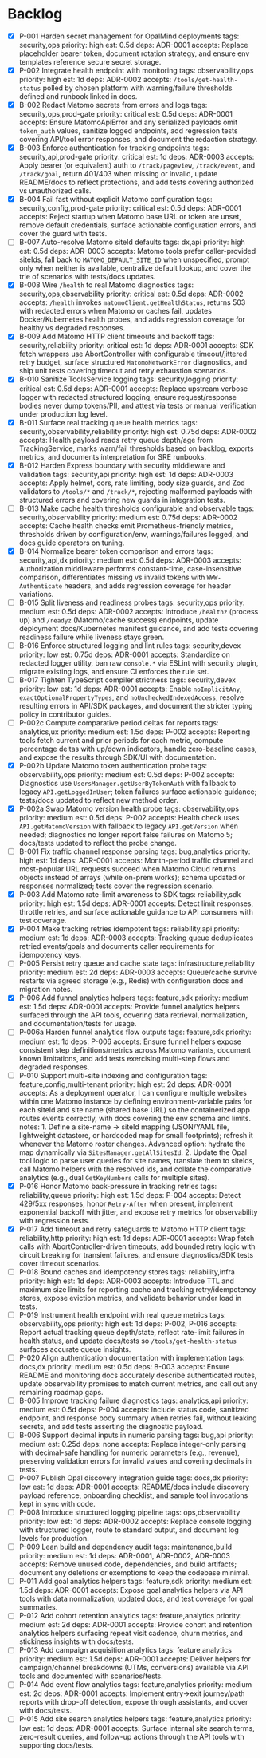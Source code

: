 # Backlog
- [x] P-001 Harden secret management for OpalMind deployments
      tags: security,ops  priority: high  est: 0.5d
      deps: ADR-0001
      accepts: Replace placeholder bearer token, document rotation strategy, and ensure env templates reference secure secret storage.
- [x] P-002 Integrate health endpoint with monitoring
      tags: observability,ops  priority: high  est: 1d
      deps: ADR-0002
      accepts: `/tools/get-health-status` polled by chosen platform with warning/failure thresholds defined and runbook linked in docs.
- [x] B-002 Redact Matomo secrets from errors and logs
      tags: security,ops,prod-gate  priority: critical  est: 0.5d
      deps: ADR-0001
      accepts: Ensure MatomoApiError and any serialized payloads omit `token_auth` values, sanitize logged endpoints, add regression tests covering API/tool error responses, and document the redaction strategy.
- [x] B-003 Enforce authentication for tracking endpoints
      tags: security,api,prod-gate  priority: critical  est: 1d
      deps: ADR-0003
      accepts: Apply bearer (or equivalent) auth to `/track/pageview`, `/track/event`, and `/track/goal`, return 401/403 when missing or invalid, update README/docs to reflect protections, and add tests covering authorized vs unauthorized calls.
- [x] B-004 Fail fast without explicit Matomo configuration
      tags: security,config,prod-gate  priority: critical  est: 0.5d
      deps: ADR-0001
      accepts: Reject startup when Matomo base URL or token are unset, remove default credentials, surface actionable configuration errors, and cover the guard with tests.
- [ ] B-007 Auto-resolve Matomo siteId defaults
      tags: dx,api  priority: high  est: 0.5d
      deps: ADR-0003
      accepts: Matomo tools prefer caller-provided siteIds, fall back to `MATOMO_DEFAULT_SITE_ID` when unspecified, prompt only when neither is available, centralize default lookup, and cover the trie of scenarios with tests/docs updates.
- [x] B-008 Wire `/health` to real Matomo diagnostics
      tags: security,ops,observability  priority: critical  est: 0.5d
      deps: ADR-0002
      accepts: `/health` invokes `matomoClient.getHealthStatus`, returns 503 with redacted errors when Matomo or caches fail, updates Docker/Kubernetes health probes, and adds regression coverage for healthy vs degraded responses.
- [x] B-009 Add Matomo HTTP client timeouts and backoff
      tags: security,reliability  priority: critical  est: 1d
      deps: ADR-0001
      accepts: SDK fetch wrappers use AbortController with configurable timeout/jittered retry budget, surface structured `MatomoNetworkError` diagnostics, and ship unit tests covering timeout and retry exhaustion scenarios.
- [x] B-010 Sanitize ToolsService logging
      tags: security,logging  priority: critical  est: 0.5d
      deps: ADR-0001
      accepts: Replace upstream verbose logger with redacted structured logging, ensure request/response bodies never dump tokens/PII, and attest via tests or manual verification under production log level.
- [x] B-011 Surface real tracking queue health metrics
      tags: security,observability,reliability  priority: high  est: 0.75d
      deps: ADR-0002
      accepts: Health payload reads retry queue depth/age from TrackingService, marks warn/fail thresholds based on backlog, exports metrics, and documents interpretation for SRE runbooks.
- [x] B-012 Harden Express boundary with security middleware and validation
      tags: security,api  priority: high  est: 1d
      deps: ADR-0003
      accepts: Apply helmet, cors, rate limiting, body size guards, and Zod validators to `/tools/*` and `/track/*`, rejecting malformed payloads with structured errors and covering new guards in integration tests.
- [ ] B-013 Make cache health thresholds configurable and observable
      tags: security,observability  priority: medium  est: 0.75d
      deps: ADR-0002
      accepts: Cache health checks emit Prometheus-friendly metrics, thresholds driven by configuration/env, warnings/failures logged, and docs guide operators on tuning.
- [x] B-014 Normalize bearer token comparison and errors
      tags: security,api,dx  priority: medium  est: 0.5d
      deps: ADR-0003
      accepts: Authorization middleware performs constant-time, case-insensitive comparison, differentiates missing vs invalid tokens with `WWW-Authenticate` headers, and adds regression coverage for header variations.
- [ ] B-015 Split liveness and readiness probes
      tags: security,ops  priority: medium  est: 0.5d
      deps: ADR-0002
      accepts: Introduce `/healthz` (process up) and `/readyz` (Matomo/cache success) endpoints, update deployment docs/Kubernetes manifest guidance, and add tests covering readiness failure while liveness stays green.
- [ ] B-016 Enforce structured logging and lint rules
      tags: security,devex  priority: low  est: 0.75d
      deps: ADR-0001
      accepts: Standardize on redacted logger utility, ban raw `console.*` via ESLint with security plugin, migrate existing logs, and ensure CI enforces the rule set.
- [ ] B-017 Tighten TypeScript compiler strictness
      tags: security,devex  priority: low  est: 1d
      deps: ADR-0001
      accepts: Enable `noImplicitAny`, `exactOptionalPropertyTypes`, and `noUncheckedIndexedAccess`, resolve resulting errors in API/SDK packages, and document the stricter typing policy in contributor guides.
- [ ] P-002c Compute comparative period deltas for reports
      tags: analytics,ux  priority: medium  est: 1.5d
      deps: P-002
      accepts: Reporting tools fetch current and prior periods for each metric, compute percentage deltas with up/down indicators, handle zero-baseline cases, and expose the results through SDK/UI with documentation.
- [x] P-002b Update Matomo token authentication probe
      tags: observability,ops  priority: medium  est: 0.5d
      deps: P-002
      accepts: Diagnostics use `UsersManager.getUserByTokenAuth` with fallback to legacy `API.getLoggedInUser`; token failures surface actionable guidance; tests/docs updated to reflect new method order.
- [x] P-002a Swap Matomo version health probe
      tags: observability,ops  priority: medium  est: 0.5d
      deps: P-002
      accepts: Health check uses `API.getMatomoVersion` with fallback to legacy `API.getVersion` when needed; diagnostics no longer report false failures on Matomo 5; docs/tests updated to reflect the probe change.
- [ ] B-001 Fix traffic channel response parsing
      tags: bug,analytics  priority: high  est: 1d
      deps: ADR-0001
      accepts: Month-period traffic channel and most-popular URL requests succeed when Matomo Cloud returns objects instead of arrays (while on-prem works); schema updated or responses normalized; tests cover the regression scenario.
- [x] P-003 Add Matomo rate-limit awareness to SDK
      tags: reliability,sdk  priority: high  est: 1.5d
      deps: ADR-0001
      accepts: Detect limit responses, throttle retries, and surface actionable guidance to API consumers with test coverage.
- [x] P-004 Make tracking retries idempotent
      tags: reliability,api  priority: medium  est: 1d
      deps: ADR-0003
      accepts: Tracking queue deduplicates retried events/goals and documents caller requirements for idempotency keys.
- [ ] P-005 Persist retry queue and cache state
      tags: infrastructure,reliability  priority: medium  est: 2d
      deps: ADR-0003
      accepts: Queue/cache survive restarts via agreed storage (e.g., Redis) with configuration docs and migration notes.
- [x] P-006 Add funnel analytics helpers
      tags: feature,sdk  priority: medium  est: 1.5d
      deps: ADR-0001
      accepts: Provide funnel analytics helpers surfaced through the API tools, covering data retrieval, normalization, and documentation/tests for usage.
- [ ] P-006a Harden funnel analytics flow outputs
      tags: feature,sdk  priority: medium  est: 1d
      deps: P-006
      accepts: Ensure funnel helpers expose consistent step definitions/metrics across Matomo variants, document known limitations, and add tests exercising multi-step flows and degraded responses.
- [ ] P-010 Support multi-site indexing and configuration
      tags: feature,config,multi-tenant  priority: high  est: 2d
      deps: ADR-0001
      accepts: As a deployment operator, I can configure multiple websites within one Matomo instance by defining environment-variable pairs for each siteId and site name (shared base URL) so the containerized app routes events correctly, with docs covering the env schema and limits.
      notes:
        1. Define a site-name → siteId mapping (JSON/YAML file, lightweight datastore, or hardcoded map for small footprints); refresh it whenever the Matomo roster changes. Advanced option: hydrate the map dynamically via `SitesManager.getAllSitesId`.
        2. Update the Opal tool logic to parse user queries for site names, translate them to siteIds, call Matomo helpers with the resolved ids, and collate the comparative analytics (e.g., dual `GetKeyNumbers` calls for multiple sites).
- [x] P-016 Honor Matomo back-pressure in tracking retries
      tags: reliability,queue  priority: high  est: 1.5d
      deps: P-004
      accepts: Detect 429/5xx responses, honor `Retry-After` when present, implement exponential backoff with jitter, and expose retry metrics for observability with regression tests.
- [x] P-017 Add timeout and retry safeguards to Matomo HTTP client
      tags: reliability,http  priority: high  est: 1d
      deps: ADR-0001
      accepts: Wrap fetch calls with AbortController-driven timeouts, add bounded retry logic with circuit breaking for transient failures, and ensure diagnostics/SDK tests cover timeout scenarios.
- [ ] P-018 Bound caches and idempotency stores
      tags: reliability,infra  priority: high  est: 1d
      deps: ADR-0003
      accepts: Introduce TTL and maximum size limits for reporting cache and tracking retry/idempotency stores, expose eviction metrics, and validate behavior under load in tests.
- [ ] P-019 Instrument health endpoint with real queue metrics
      tags: observability,ops  priority: high  est: 1d
      deps: P-002, P-016
      accepts: Report actual tracking queue depth/state, reflect rate-limit failures in health status, and update docs/tests so `/tools/get-health-status` surfaces accurate queue insights.
- [ ] P-020 Align authentication documentation with implementation
      tags: docs,dx  priority: medium  est: 0.5d
      deps: B-003
      accepts: Ensure README and monitoring docs accurately describe authenticated routes, update observability promises to match current metrics, and call out any remaining roadmap gaps.
- [ ] B-005 Improve tracking failure diagnostics
      tags: analytics,api  priority: medium  est: 0.5d
      deps: P-004
      accepts: Include status code, sanitized endpoint, and response body summary when retries fail, without leaking secrets, and add tests asserting the diagnostic payload.
- [ ] B-006 Support decimal inputs in numeric parsing
      tags: bug,api  priority: medium  est: 0.25d
      deps: none
      accepts: Replace integer-only parsing with decimal-safe handling for numeric parameters (e.g., revenue), preserving validation errors for invalid values and covering decimals in tests.
- [ ] P-007 Publish Opal discovery integration guide
      tags: docs,dx  priority: low  est: 1d
      deps: ADR-0001
      accepts: README/docs include discovery payload reference, onboarding checklist, and sample tool invocations kept in sync with code.
- [ ] P-008 Introduce structured logging pipeline
      tags: ops,observability  priority: low  est: 1d
      deps: ADR-0002
      accepts: Replace console logging with structured logger, route to standard output, and document log levels for production.
- [ ] P-009 Lean build and dependency audit
      tags: maintenance,build  priority: medium  est: 1d
      deps: ADR-0001, ADR-0002, ADR-0003
      accepts: Remove unused code, dependencies, and build artifacts; document any deletions or exemptions to keep the codebase minimal.
- [ ] P-011 Add goal analytics helpers
      tags: feature,sdk  priority: medium  est: 1.5d
      deps: ADR-0001
      accepts: Expose goal analytics helpers via API tools with data normalization, updated docs, and test coverage for goal summaries.
- [ ] P-012 Add cohort retention analytics
      tags: feature,analytics  priority: medium  est: 2d
      deps: ADR-0001
      accepts: Provide cohort and retention analytics helpers surfacing repeat visit cadence, churn metrics, and stickiness insights with docs/tests.
- [ ] P-013 Add campaign acquisition analytics
      tags: feature,analytics  priority: medium  est: 1.5d
      deps: ADR-0001
      accepts: Deliver helpers for campaign/channel breakdowns (UTMs, conversions) available via API tools and documented with scenarios/tests.
- [ ] P-014 Add event flow analytics
      tags: feature,analytics  priority: medium  est: 2d
      deps: ADR-0001
      accepts: Implement entry→exit journey/path reports with drop-off detection, expose through assistants, and cover with docs/tests.
- [ ] P-015 Add site search analytics helpers
      tags: feature,analytics  priority: low  est: 1d
      deps: ADR-0001
      accepts: Surface internal site search terms, zero-result queries, and follow-up actions through the API tools with supporting docs/tests.
